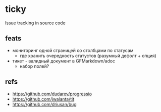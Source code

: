 # ticky
Issue tracking in source code

## feats

- мониторинг одной страницей со столбцами по статусам
    * где хранить очередность статустов (разумный дефолт + опция)    
- тикет - валидный документ в GFMarkdown/adoc
    * набор полей?

## refs

- https://github.com/dudarev/progressio
- https://github.com/jwalanta/tit
- https://github.com/driusan/bug
